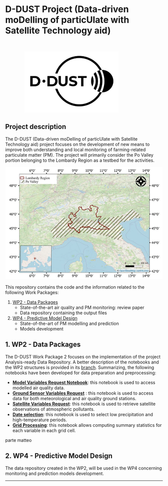 # D-DUST Project (Data-driven moDelling of particUlate with Satellite Technology aid)
<br>
<p align="center">
<img style="margin-right:80px;" src=img/DDUST__Nero.png width="300"></center>
</p>

## Project description
The D-DUST (Data-driven moDelling of particUlate with Satellite Technology aid) project focuses on the development of new means to improve both understanding and local monitoring of farming-related particulate matter (PM). The project will primarily consider the Po Valley portion belonging to the Lombardy Region as a testbed for the activities.
<p align="center">
<img src=img/testbed.png width="600"></center>
</p>

This repository contains the code and the information related to the following Work Packages:

1. [WP2 - Data Packages](https://github.com/gisgeolab/D-DUST/tree/WP2)
    - State-of-the-art air quality and PM monitoring: review paper 
    - Data repository containing the output files 
2. [WP4 - Predictive Model Design](https://github.com/gisgeolab/D-DUST/tree/WP4)
    - State-of-the-art of PM modelling and prediction
    - Models development

## 1. WP2 - Data Packages

The D-DUST Work Package 2 focuses on the implementation of the project Analysis-ready Data Repository. A better description of the notebooks and the WP2 structures is provided in its [branch](https://github.com/gisgeolab/D-DUST/tree/WP2). Summarizing, the following notebooks have been developed for data preparation and preprocessing:

- [**Model Variables Request Notebook**](https://github.com/opengeolab/D-DUST/blob/WP2/Model%20Variables%20Request.ipynb): this notebook is used to access modelled air quality data.
- [**Ground Sensor Variables Request**](https://github.com/gisgeolab/D-DUST/blob/WP2/Ground%20Sensor%20Variables%20Request%20.ipynb) : this notebook is used to access data for both meteorological and air quality ground stations.
- [**Satellite Variables Request**](https://github.com/opengeolab/D-DUST/blob/WP2/Satellite%20Variables%20Request.ipynb): this notebook is used to retrieve satellite observations of atmospheric pollutants.
- [**Date selection**](https://github.com/opengeolab/D-DUST/blob/WP2/Date%20selection.ipynb): this notebook is used to select low precipitation and high-temperature periods.
- [**Grid Processing**](https://github.com/gisgeolab/D-DUST/blob/WP2/Grid%20Processing.ipynb): this notebook allows computing summary statistics for each variable in each grid cell.

parte matteo

## 2. WP4 - Predictive Model Design
The data repository created in the WP2, will be used in the WP4 concerning monitoring and prediction models development.

---
